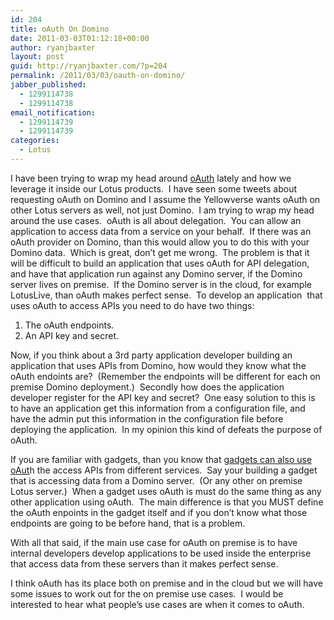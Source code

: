 ```yaml
---
id: 204
title: oAuth On Domino
date: 2011-03-03T01:12:18+00:00
author: ryanjbaxter
layout: post
guid: http://ryanjbaxter.com/?p=204
permalink: /2011/03/03/oauth-on-domino/
jabber_published:
  - 1299114738
  - 1299114738
email_notification:
  - 1299114739
  - 1299114739
categories:
  - Lotus
---
```

I have been trying to wrap my head around <a href="http://oauth.net/core/1.0/" target="_blank">oAuth</a> lately and how we leverage it inside our Lotus products.  I have seen some tweets about requesting oAuth on Domino and I assume the Yellowverse wants oAuth on other Lotus servers as well, not just Domino.  I am trying to wrap my head around the use cases.  oAuth is all about delegation.  You can allow an application to access data from a service on your behalf.  If there was an oAuth provider on Domino, than this would allow you to do this with your Domino data.  Which is great, don&#8217;t get me wrong.  The problem is that it will be difficult to build an application that uses oAuth for API delegation, and have that application run against any Domino server, if the Domino server lives on premise.  If the Domino server is in the cloud, for example LotusLive, than oAuth makes perfect sense.  To develop an application  that uses oAuth to access APIs you need to do have two things:

  1. The oAuth endpoints.
  2. An API key and secret.

Now, if you think about a 3rd party application developer building an application that uses APIs from Domino, how would they know what the oAuth endoints are?  (Remember the endpoints will be different for each on premise Domino deployment.)  Secondly how does the application developer register for the API key and secret?  One easy solution to this is to have an application get this information from a configuration file, and have the admin put this information in the configuration file before deploying the application.  In my opinion this kind of defeats the purpose of oAuth.

If you are familiar with gadgets, than you know that <a href="http://code.google.com/apis/gadgets/docs/oauth.html" target="_blank">gadgets can also use oAut</a>h the access APIs from different services.  Say your building a gadget that is accessing data from a Domino server.  (Or any other on premise Lotus server.)  When a gadget uses oAuth is must do the same thing as any other application using oAuth.  The main difference is that you MUST define the oAuth enpoints in the gadget itself and if you don&#8217;t know what those endpoints are going to be before hand, that is a problem.

With all that said, if the main use case for oAuth on premise is to have internal developers develop applications to be used inside the enterprise that access data from these servers than it makes perfect sense.

I think oAuth has its place both on premise and in the cloud but we will have some issues to work out for the on premise use cases.  I would be interested to hear what people&#8217;s use cases are when it comes to oAuth.